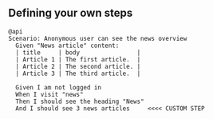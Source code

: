 ## Defining your own steps

    @api
    Scenario: Anonymous user can see the news overview
      Given "News article" content:
      | title     | body                |
      | Article 1 | The first article.  |
      | Article 2 | The second article. |
      | Article 3 | The third article.  |
    
      Given I am not logged in
      When I visit "news"
      Then I should see the heading "News"
      And I should see 3 news articles     <<<< CUSTOM STEP
